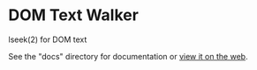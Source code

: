 DOM Text Walker
===============

lseek(2) for DOM text

See the "docs" directory for documentation or
[view it on the web](https://tilgovi.github.io/dom-text-walker/docs).

